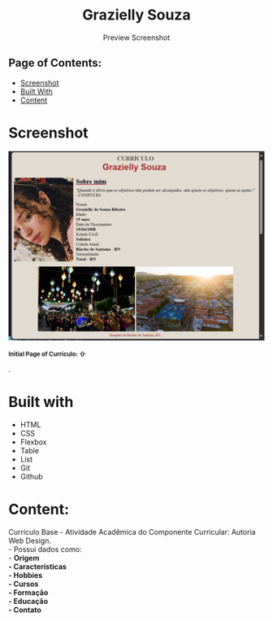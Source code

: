 <h1 align="center">Grazielly Souza</h1>
<p align="center">Preview Screenshot</p>
<h2>Page of Contents:</h2>

- [Screenshot](#screenshot)
- [Built With](#built-with)
- [Content](#conteudo-do-curriculo)


# Screenshot
<img src = "./img/screenshot-curriculo.png">

<small><b>Initial Page of Currículo: ⇧</b></small>

.
# Built with
 - HTML
 - CSS
 - Flexbox
 - Table
 - List
 - Git
 - Github

# Content:
<p>Currículo Base - Atividade Acadêmica do Componente Curricular: Autoria Web Design.<br>
- Possui dados como: <br>
  - <b>Origem <br>
  - Características <br>
  - Hobbies <br>
  - Cursos <br>
  - Formação <br>
  - Educação <br>
  - Contato</b></p>


